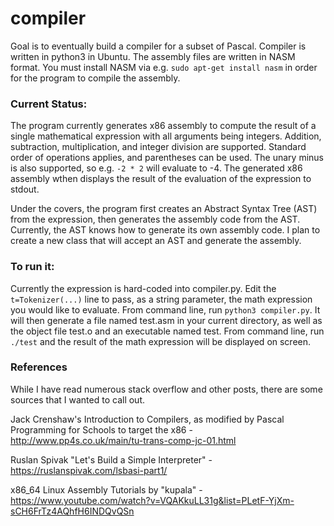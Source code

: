 # compiler

Goal is to eventually build a compiler for a subset of Pascal.  Compiler is written in python3 in Ubuntu.  The assembly files are written in NASM format.  You must install NASM via e.g. ```sudo apt-get install nasm``` in order for the program to compile the assembly.

### Current Status:

The program currently generates x86 assembly to compute the result of a single mathematical expression with all arguments being integers.  Addition, subtraction, multiplication, and integer division are supported.  Standard order of operations applies, and parentheses can be used.  The unary minus is also supported, so e.g. ```-2 * 2``` will evaluate to -4.  The generated x86 assembly wthen displays the result of the evaluation of the expression to stdout.  

Under the covers, the program first creates an Abstract Syntax Tree (AST) from the expression, then generates the assembly code from the AST.  Currently, the AST knows how to generate its own assembly code.  I plan to create a new class that will accept an AST and generate the assembly.

### To run it:

Currently the expression is hard-coded into compiler.py.  Edit the ```t=Tokenizer(...)``` line to pass, as a string parameter, the math expression you would like to evaluate.  From command line, run ```python3 compiler.py```.  It will then generate a file named test.asm in your current directory, as well as the object file test.o and an executable named test.  From command line, run ```./test``` and the result of the math expression will be displayed on screen.

### References
While I have read numerous stack overflow and other posts, there are some sources that I wanted to call out.

Jack Crenshaw's Introduction to Compilers, as modified by Pascal Programming for Schools to target the x86 - http://www.pp4s.co.uk/main/tu-trans-comp-jc-01.html

Ruslan Spivak "Let's Build a Simple Interpreter" - https://ruslanspivak.com/lsbasi-part1/

x86_64 Linux Assembly Tutorials by "kupala" - https://www.youtube.com/watch?v=VQAKkuLL31g&list=PLetF-YjXm-sCH6FrTz4AQhfH6INDQvQSn

